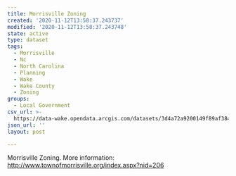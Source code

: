 ```yaml
---
title: Morrisville Zoning
created: '2020-11-12T13:58:37.243737'
modified: '2020-11-12T13:58:37.243748'
state: active
type: dataset
tags:
  - Morrisville
  - Nc
  - North Carolina
  - Planning
  - Wake
  - Wake County
  - Zoning
groups:
  - Local Government
csv_url: >-
  https://data-wake.opendata.arcgis.com/datasets/3d4a72a9200149f89af384dfb458f311_22.csv?outSR=%7B%22latestWkid%22%3A2264%2C%22wkid%22%3A102719%7D
json_url: ''
layout: post

---
```

Morrisville Zoning. More information: http://www.townofmorrisville.org/index.aspx?nid=206
